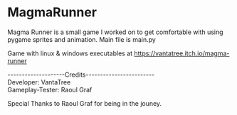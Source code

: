 # MagmaRunner

Magma Runner is a small game I worked on to get comfortable with using pygame sprites and animation.
Main file is main.py

Game with linux & windows executables at https://vantatree.itch.io/magma-runner

--------------------Credits------------------------                                                                
Developer: VantaTree                                                                            
Gameplay-Tester:  Raoul Graf                                                                 

Special Thanks to Raoul Graf for being in the jouney.
